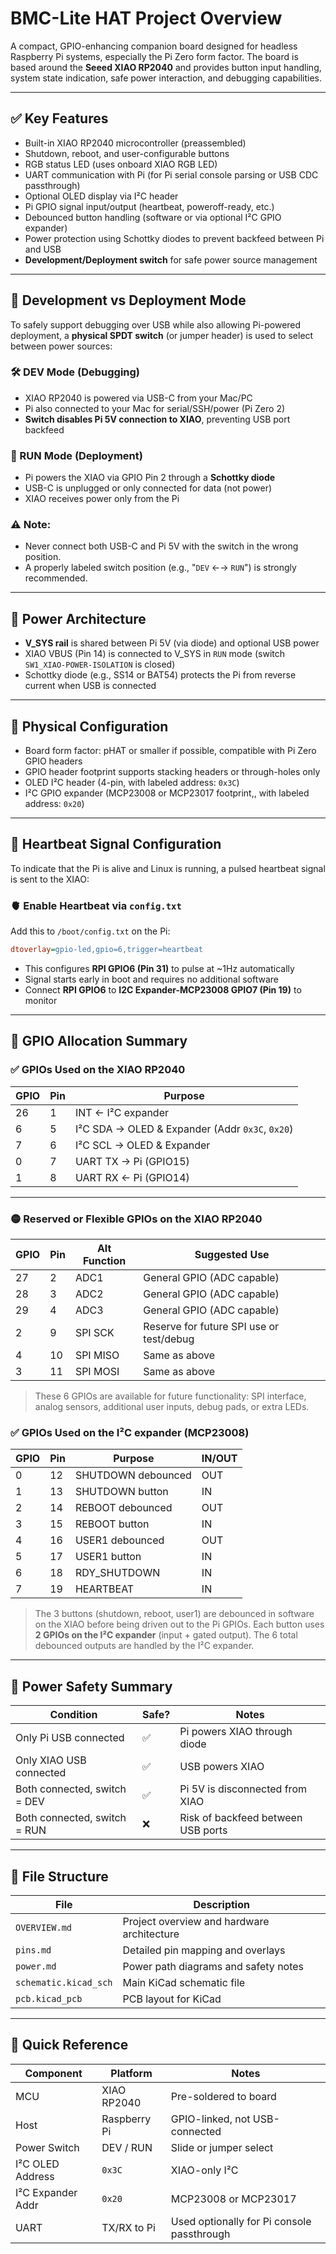 # BMC-Lite HAT Project Overview

A compact, GPIO-enhancing companion board designed for headless Raspberry Pi systems, especially the Pi Zero form factor. The board is based around the **Seeed XIAO RP2040** and provides button input handling, system state indication, safe power interaction, and debugging capabilities.

---

## ✅ Key Features

- Built-in XIAO RP2040 microcontroller (preassembled)
- Shutdown, reboot, and user-configurable buttons
- RGB status LED (uses onboard XIAO RGB LED)
- UART communication with Pi (for Pi serial console parsing or USB CDC passthrough)
- Optional OLED display via I²C header
- Pi GPIO signal input/output (heartbeat, poweroff-ready, etc.)
- Debounced button handling (software or via optional I²C GPIO expander)
- Power protection using Schottky diodes to prevent backfeed between Pi and USB
- **Development/Deployment switch** for safe power source management

---

## 🧠 Development vs Deployment Mode

To safely support debugging over USB while also allowing Pi-powered deployment, a **physical SPDT switch** (or jumper header) is used to select between power sources:

### 🛠 DEV Mode (Debugging)
- XIAO RP2040 is powered via USB-C from your Mac/PC
- Pi also connected to your Mac for serial/SSH/power (Pi Zero 2)
- **Switch disables Pi 5V connection to XIAO**, preventing USB port backfeed

### 🚀 RUN Mode (Deployment)
- Pi powers the XIAO via GPIO Pin 2 through a **Schottky diode**
- USB-C is unplugged or only connected for data (not power)
- XIAO receives power only from the Pi

### ⚠️ Note:
- Never connect both USB-C and Pi 5V with the switch in the wrong position.
- A properly labeled switch position (e.g., "`DEV` ←→ `RUN`") is strongly recommended.

---

## 🔋 Power Architecture

- **V_SYS rail** is shared between Pi 5V (via diode) and optional USB power
- XIAO VBUS (Pin 14) is connected to V_SYS in `RUN` mode (switch `SW1_XIAO-POWER-ISOLATION` is closed)
- Schottky diode (e.g., SS14 or BAT54) protects the Pi from reverse current when USB is connected

---

## 🧱 Physical Configuration

- Board form factor: pHAT or smaller if possible, compatible with Pi Zero GPIO headers
- GPIO header footprint supports stacking headers or through-holes only
- OLED I²C header (4-pin, with labeled address: `0x3C`)
- I²C GPIO expander (MCP23008 or MCP23017 footprint,, with labeled address: `0x20`)

---

## 📡 Heartbeat Signal Configuration

To indicate that the Pi is alive and Linux is running, a pulsed heartbeat signal is sent to the XIAO:

### 🫀 Enable Heartbeat via `config.txt`

Add this to `/boot/config.txt` on the Pi:

```ini
dtoverlay=gpio-led,gpio=6,trigger=heartbeat
```

- This configures **RPI GPIO6 (Pin 31)** to pulse at ~1Hz automatically
- Signal starts early in boot and requires no additional software
- Connect **RPI GPIO6** to **I2C Expander-MCP23008 GPIO7 (Pin 19)** to monitor

---

## 🔢 GPIO Allocation Summary

### ✅ GPIOs Used on the XIAO RP2040

| GPIO  | Pin | Purpose                                     |
|-------|-----|---------------------------------------------|
| 26    | 1   | INT ← I²C expander                          |
| 6     | 5   | I²C SDA → OLED & Expander (Addr `0x3C`, `0x20`) |
| 7     | 6   | I²C SCL → OLED & Expander                   |
| 0     | 7   | UART TX → Pi (GPIO15)                       |
| 1     | 8   | UART RX ← Pi (GPIO14)                       |

---

### 🟡 Reserved or Flexible GPIOs on the XIAO RP2040

| GPIO  | Pin | Alt Function | Suggested Use                          |
|-------|-----|--------------|----------------------------------------|
| 27    | 2   | ADC1         | General GPIO (ADC capable)             |
| 28    | 3   | ADC2         | General GPIO (ADC capable)             |
| 29    | 4   | ADC3         | General GPIO (ADC capable)             |
| 2     | 9   | SPI SCK      | Reserve for future SPI use or test/debug |
| 4     | 10  | SPI MISO     | Same as above                          |
| 3     | 11  | SPI MOSI     | Same as above                          |

> These 6 GPIOs are available for future functionality: SPI interface, analog sensors, additional user inputs, debug pads, or extra LEDs.

### ✅ GPIOs Used on the I²C expander (MCP23008)

| GPIO  | Pin | Purpose                           | IN/OUT  |
|-------|-----|-----------------------------------|---------|
|   0   |  12 | SHUTDOWN debounced                | OUT     |
|   1   |  13 | SHUTDOWN button                   | IN      |
|   2   |  14 | REBOOT debounced                  | OUT     |
|   3   |  15 | REBOOT button                     | IN      |
|   4   |  16 | USER1 debounced                   | OUT     |
|   5   |  17 | USER1 button                      | IN      |
|   6   |  18 | RDY_SHUTDOWN                      | IN      |
|   7   |  19 | HEARTBEAT                         | IN      |

> The 3 buttons (shutdown, reboot, user1) are debounced in software on the XIAO before being driven out to the Pi GPIOs. Each button uses **2 GPIOs on the I²C expander** (input + gated output). The 6 total debounced outputs are handled by the I²C expander.

---

## 🔐 Power Safety Summary

| Condition                     | Safe? | Notes                                             |
|------------------------------|-------|---------------------------------------------------|
| Only Pi USB connected        | ✅    | Pi powers XIAO through diode                     |
| Only XIAO USB connected      | ✅    | USB powers XIAO                                  |
| Both connected, switch = DEV | ✅    | Pi 5V is disconnected from XIAO                  |
| Both connected, switch = RUN | ❌    | Risk of backfeed between USB ports               |

---

## 📁 File Structure

| File                | Description                              |
|---------------------|------------------------------------------|
| `OVERVIEW.md`       | Project overview and hardware architecture |
| `pins.md`           | Detailed pin mapping and overlays         |
| `power.md`          | Power path diagrams and safety notes      |
| `schematic.kicad_sch` | Main KiCad schematic file                |
| `pcb.kicad_pcb`     | PCB layout for KiCad                      |

---

## 📌 Quick Reference

| Component         | Platform       | Notes                                     |
|------------------|----------------|-------------------------------------------|
| MCU              | XIAO RP2040    | Pre-soldered to board                     |
| Host             | Raspberry Pi   | GPIO-linked, not USB-connected            |
| Power Switch     | DEV / RUN      | Slide or jumper select                    |
| I²C OLED Address | `0x3C`         | XIAO-only I²C                             |
| I²C Expander Addr| `0x20`         | MCP23008 or MCP23017                      |
| UART             | TX/RX to Pi    | Used optionally for Pi console passthrough |
